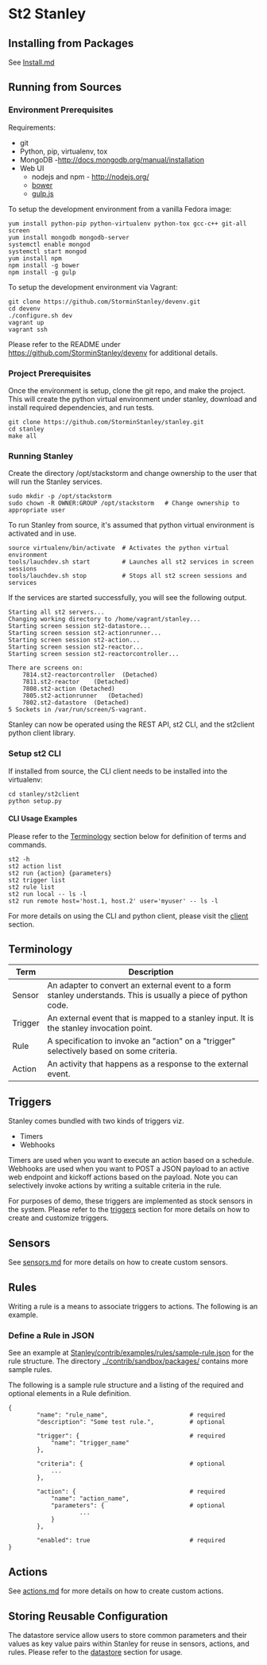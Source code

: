 St2 Stanley
======

## Installing from Packages
See [Install.md](install.md)

## Running from Sources

### Environment Prerequisites 

Requirements:

- git
- Python, pip, virtualenv, tox
- MongoDB -http://docs.mongodb.org/manual/installation
- Web UI
    - nodejs and npm - http://nodejs.org/
    - [bower](http://bower.io/)
    - [gulp.js](http://gulpjs.com/)

To setup the development environment from a vanilla Fedora image:

    yum install python-pip python-virtualenv python-tox gcc-c++ git-all screen
    yum install mongodb mongodb-server
    systemctl enable mongod
    systemctl start mongod
    yum install npm
    npm install -g bower
    npm install -g gulp

To setup the development environment via Vagrant:

    git clone https://github.com/StorminStanley/devenv.git
    cd devenv
    ./configure.sh dev
    vagrant up
    vagrant ssh

Please refer to the README under https://github.com/StorminStanley/devenv for additional details.

### Project Prerequisites

Once the environment is setup, clone the git repo, and make the project. This will create the python virtual environment under stanley, download and install required dependencies, and run tests.

    git clone https://github.com/StorminStanley/stanley.git
    cd stanley
    make all

### Running Stanley

Create the directory /opt/stackstorm and change ownership to the user that will run the Stanley services.

    sudo mkdir -p /opt/stackstorm
    sudo chown -R OWNER:GROUP /opt/stackstorm   # Change ownership to appropriate user

To run Stanley from source, it's assumed that python virtual environment is activated and in use.

    source virtualenv/bin/activate  # Activates the python virtual environment
    tools/lauchdev.sh start         # Launches all st2 services in screen sessions
    tools/lauchdev.sh stop          # Stops all st2 screen sessions and services

If the services are started successfully, you will see the following output.

    Starting all st2 servers...
    Changing working directory to /home/vagrant/stanley...
    Starting screen session st2-datastore...
    Starting screen session st2-actionrunner...
    Starting screen session st2-action...
    Starting screen session st2-reactor...
    Starting screen session st2-reactorcontroller...
    
    There are screens on:
        7814.st2-reactorcontroller  (Detached)
        7811.st2-reactor    (Detached)
        7808.st2-action (Detached)
        7805.st2-actionrunner   (Detached)
        7802.st2-datastore  (Detached)
    5 Sockets in /var/run/screen/S-vagrant.

Stanley can now be operated using the REST API, st2 CLI, and the st2client python client library.

### Setup st2 CLI
If installed from source, the CLI client needs to be installed into the virtualenv:

    cd stanley/st2client
    python setup.py

#### CLI Usage Examples
Please refer to the [Terminology](#Terminology) section below for definition of terms and commands.

    st2 -h
    st2 action list
    st2 run {action} {parameters}
    st2 trigger list
    st2 rule list
    st2 run local -- ls -l
    st2 run remote host='host.1, host.2' user='myuser' -- ls -l

For more details on using the CLI and python client, please visit the [client](client.md) section.

## Terminology

| Term    | Description |
|---------|-------------|
| Sensor  | An adapter to convert an external event to a form stanley understands. This is usually a piece of python code. |
| Trigger | An external event that is mapped to a stanley input. It is the stanley invocation point. |
| Rule    | A specification to invoke an "action" on a "trigger" selectively based on some criteria. |
| Action  | An activity that happens as a response to the external event. |

## Triggers
Stanley comes bundled with two kinds of triggers viz.

 - Timers
 - Webhooks

Timers are used when you want to execute an action based on a schedule. Webhooks are used when you want to POST a JSON payload to an active web endpoint and kickoff actions based on the payload. Note you can selectively invoke actions by writing a suitable criteria in the rule.

For purposes of demo, these triggers are implemented as stock sensors in the system. Please refer to the [triggers](triggers.md) section for more details on how to create and customize triggers.

## Sensors
See [sensors.md](sensors.md) for more details on how to create custom sensors.

## Rules
Writing a rule is a means to associate triggers to actions. The following is an example.

### Define a Rule in JSON
See an example at [Stanley/contrib/examples/rules/sample-rule.json](../contrib/examples/rules/sample-rule.json) for the rule structure. The directory [../contrib/sandbox/packages/](../contrib/sandbox/packages/) contains more sample rules.

The following is a sample rule structure and a listing of the required and optional elements in a Rule definition.

    {
            "name": "rule_name",                       # required
            "description": "Some test rule.",          # optional

            "trigger": {                               # required
                "name": "trigger_name"
            },

            "criteria": {                              # optional
                ...
            },

            "action": {                                # required
                "name": "action_name",
                "parameters": {                        # optional
                        ...
                }
            },

            "enabled": true                            # required
    }

## Actions
See [actions.md](actions.md) for more details on how to create custom actions.

## Storing Reusable Configuration
The datastore service allow users to store common parameters and their values as key value pairs within Stanley for reuse in sensors, actions, and rules. Please refer to the [datastore](datastore.md) section for usage.
